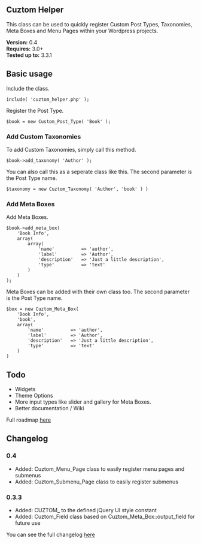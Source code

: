 ## Cuztom Helper

This class can be used to quickly register Custom Post Types, Taxonomies, Meta Boxes and Menu Pages within your Wordpress projects.

**Version:** 0.4  
**Requires:** 3.0+  
**Tested up to:** 3.3.1  

## Basic usage

Include the class.
	
	include( 'cuztom_helper.php' );
   
Register the Post Type.
	
	$book = new Custom_Post_Type( 'Book' );
	
### Add Custom Taxonomies
	
To add Custom Taxonomies, simply call this method.

	$book->add_taxonomy( 'Author' );
			
You can also call this as a seperate class like this. The second parameter is the Post Type name.

	$taxonomy = new Cuztom_Taxonomy( 'Author', 'book' ) )

### Add Meta Boxes
	
Add Meta Boxes.

	$book->add_meta_box( 
		'Book Info', 
		array(
			array(
				'name' 			=> 'author',
				'label' 		=> 'Author',
				'description'	=> 'Just a little description',
				'type'			=> 'text'
			)
		)
	);
	
Meta Boxes can be added with their own class too. The second parameter is the Post Type name.

	$box = new Cuztom_Meta_Box(  
		'Book Info', 
		'book',
		array(
			'name' 			=> 'author',
			'label' 		=> 'Author',
			'description'	=> 'Just a little description',
			'type'			=> 'text'
		)
	)
	
## Todo
* Widgets
* Theme Options
* More input types like slider and gallery for Meta Boxes.
* Better documentation / Wiki

Full roadmap <a href="https://github.com/Gizburdt/Wordpress-Cuztom-Helper/wiki/Roadmap">here</a>

## Changelog

### 0.4
* Added: Cuztom_Menu_Page class to easily register menu pages and submenus
* Added: Cuztom_Submenu_Page class to easily register submenus

### 0.3.3
* Added: CUZTOM_ to the defined jQuery UI style constant
* Added: Cuztom_Field class based on Cuztom_Meta_Box::output_field for future use

You can see the full changelog <a href="https://github.com/Gizburdt/Wordpress-Cuztom-Helper/wiki/Changelog">here</a>